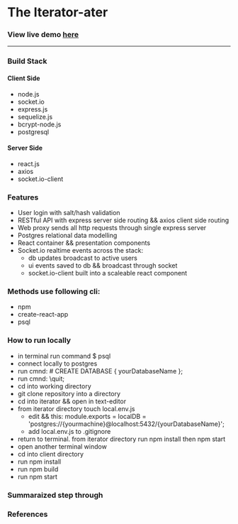 # The Iterator-ater  

### View live demo [here](https://iterator.herokuapp.com)  
---  
### Build Stack  

#### Client Side  
  * node.js  
  * socket.io  
  * express.js  
  * sequelize.js  
  * bcrypt-node.js  
  * postgresql  
#### Server Side  
  * react.js  
  * axios  
  * socket.io-client  

### Features  
* User login with salt/hash validation  
* RESTful API with express server side routing && axios client side routing   
* Web proxy sends all http requests through single express server
* Postgres relational data modelling  
* React container && presentation components  
* Socket.io realtime events across the stack:
  * db updates broadcast to active users  
  * ui events saved to db && broadcast through socket  
  * socket.io-client built into a scaleable react component   



### Methods use following cli:  
* npm  
* create-react-app
* psql

### How to run locally  
* in terminal run command $ psql  
* connect locally to postgres  
* run cmnd: # CREATE DATABASE { yourDatabaseName };
* run cmnd: \quit;
* cd into working directory
* git clone repository into a directory  
* cd into iterator && open in text-editor  
* from iterator directory touch local.env.js
  * edit && this: module.exports = localDB = 'postgres://{yourmachine}@localhost:5432/{yourDatabaseName}';  
  * add local.env.js to .gitignore  
* return to terminal. from iterator directory run npm install then npm start
* open another terminal window  
* cd into client directory  
* run npm install
* run npm build
* run npm start


### Summaraized step through  
### References  


